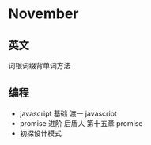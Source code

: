 # November

## 英文

词根词缀背单词方法

## 编程

- javascript 基础
  渡一 javascript
- promise 进阶
  后盾人 第十五章 promise
- 初探设计模式
